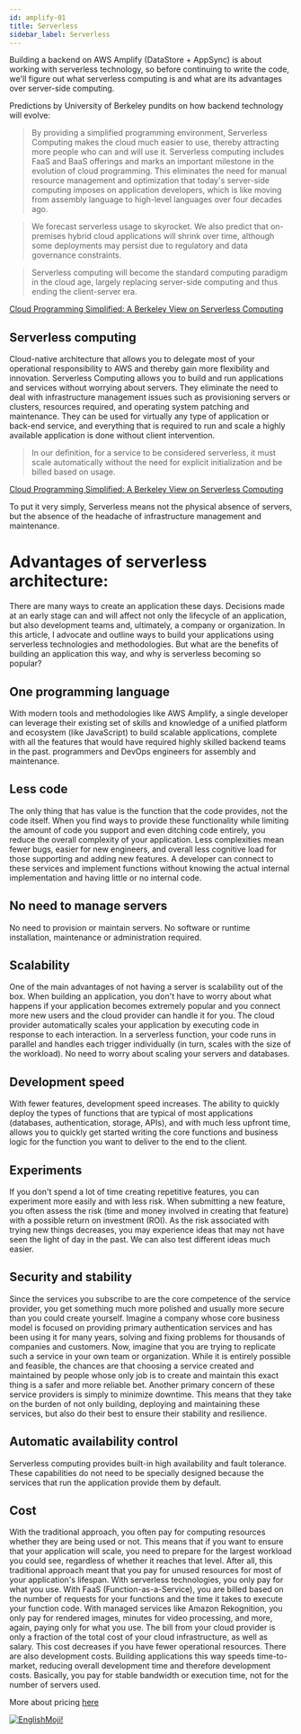 ```yaml
---
id: amplify-01
title: Serverless
sidebar_label: Serverless
---
```


Building a backend on AWS Amplify (DataStore + AppSync) is about working with serverless technology, so before continuing to write the code, we'll figure out what serverless computing is and what are its advantages over server-side computing.

Predictions by University of Berkeley pundits on how backend technology will evolve:

> By providing a simplified programming environment, Serverless Computing makes the cloud much easier to use, thereby attracting more people who can and will use it. Serverless computing includes FaaS and BaaS offerings and marks an important milestone in the evolution of cloud programming. This eliminates the need for manual resource management and optimization that today's server-side computing imposes on application developers, which is like moving from assembly language to high-level languages ​​over four decades ago.

> We forecast serverless usage to skyrocket. We also predict that on-premises hybrid cloud applications will shrink over time, although some deployments may persist due to regulatory and data governance constraints.

> Serverless computing will become the standard computing paradigm in the cloud age, largely replacing server-side computing and thus ending the client-server era.

[Cloud Programming Simplified: A Berkeley View on Serverless Computing](https://www2.eecs.berkeley.edu/Pubs/TechRpts/2019/EECS-2019-3.pdf)

## Serverless computing

Cloud-native architecture that allows you to delegate most of your operational responsibility to AWS and thereby gain more flexibility and innovation. Serverless Computing allows you to build and run applications and services without worrying about servers. They eliminate the need to deal with infrastructure management issues such as provisioning servers or clusters, resources required, and operating system patching and maintenance. They can be used for virtually any type of application or back-end service, and everything that is required to run and scale a highly available application is done without client intervention.

> In our definition, for a service to be considered serverless, it must scale automatically without the need for explicit initialization and be billed based on usage.

[Cloud Programming Simplified: A Berkeley View on Serverless Computing](https://www2.eecs.berkeley.edu/Pubs/TechRpts/2019/EECS-2019-3.pdf)

To put it very simply, Serverless means not the physical absence of servers, but the absence of the headache of infrastructure management and maintenance.

# Advantages of serverless architecture:

There are many ways to create an application these days. Decisions made at an early stage can and will affect not only the lifecycle of an application, but also development teams and, ultimately, a company or organization. In this article, I advocate and outline ways to build your applications using serverless technologies and methodologies. But what are the benefits of building an application this way, and why is serverless becoming so popular?

## One programming language

With modern tools and methodologies like AWS Amplify, a single developer can leverage their existing set of skills and knowledge of a unified platform and ecosystem (like JavaScript) to build scalable applications, complete with all the features that would have required highly skilled backend teams in the past. programmers and DevOps engineers for assembly and maintenance.

## Less code

The only thing that has value is the function that the code provides, not the code itself. When you find ways to provide these functionality while limiting the amount of code you support and even ditching code entirely, you reduce the overall complexity of your application.
Less complexities mean fewer bugs, easier for new engineers, and overall less cognitive load for those supporting and adding new features.
A developer can connect to these services and implement functions without knowing the actual internal implementation and having little or no internal code.

## No need to manage servers

No need to provision or maintain servers. No software or runtime installation, maintenance or administration required.

## Scalability

One of the main advantages of not having a server is scalability out of the box. When building an application, you don't have to worry about what happens if your application becomes extremely popular and you connect more new users and the cloud provider can handle it for you.
The cloud provider automatically scales your application by executing code in response to each interaction. In a serverless function, your code runs in parallel and handles each trigger individually (in turn, scales with the size of the workload).
No need to worry about scaling your servers and databases.

## Development speed

With fewer features, development speed increases. The ability to quickly deploy the types of functions that are typical of most applications (databases, authentication, storage, APIs), and with much less upfront time, allows you to quickly get started writing the core functions and business logic for the function you want to deliver to the end to the client.

## Experiments

If you don't spend a lot of time creating repetitive features, you can experiment more easily and with less risk.
When submitting a new feature, you often assess the risk (time and money involved in creating that feature) with a possible return on investment (ROI). As the risk associated with trying new things decreases, you may experience ideas that may not have seen the light of day in the past.
We can also test different ideas much easier.

## Security and stability

Since the services you subscribe to are the core competence of the service provider, you get something much more polished and usually more secure than you could create yourself.
Imagine a company whose core business model is focused on providing primary authentication services and has been using it for many years, solving and fixing problems for thousands of companies and customers.
Now, imagine that you are trying to replicate such a service in your own team or organization. While it is entirely possible and feasible, the chances are that choosing a service created and maintained by people whose only job is to create and maintain this exact thing is a safer and more reliable bet.
Another primary concern of these service providers is simply to minimize downtime. This means that they take on the burden of not only building, deploying and maintaining these services, but also do their best to ensure their stability and resilience.

## Automatic availability control

Serverless computing provides built-in high availability and fault tolerance. These capabilities do not need to be specially designed because the services that run the application provide them by default.

## Cost

With the traditional approach, you often pay for computing resources whether they are being used or not. This means that if you want to ensure that your application will scale, you need to prepare for the largest workload you could see, regardless of whether it reaches that level. After all, this traditional approach meant that you pay for unused resources for most of your application's lifespan.
With serverless technologies, you only pay for what you use. With FaaS (Function-as-a-Service), you are billed based on the number of requests for your functions and the time it takes to execute your function code. With managed services like Amazon Rekognition, you only pay for rendered images, minutes for video processing, and more, again, paying only for what you use.
The bill from your cloud provider is only a fraction of the total cost of your cloud infrastructure, as well as salary. This cost decreases if you have fewer operational resources.
There are also development costs. Building applications this way speeds time-to-market, reducing overall development time and therefore development costs.
Basically, you pay for stable bandwidth or execution time, not for the number of servers used.

More about pricing [here](https://aws.amazon.com/ru/appsync/pricing/)

[![EnglishMoji!](/img/logo/englishmoji.png)](https://apps.apple.com/kz/app/englishmoji/id6450254885)
